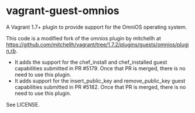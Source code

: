 vagrant-guest-omnios
========================

A Vagrant 1.7+ plugin to provide support for the OmniOS operating system.

This code is a modified fork of the omnios plugin by mitchellh at https://github.com/mitchellh/vagrant/tree/1.7.2/plugins/guests/omnios/plugin.rb.  

* It adds the support for the chef_install and chef_installed guest capabilities submitted in PR #5179.  Once that PR is merged, there is no need to use this plugin.
* It adds support for the insert_public_key and remove_public_key guest capabilities submitted in PR #5182.  Once that PR is merged, there is no need to use this plugin.

See LICENSE.
